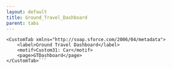 ```yaml
---
layout: default
title: Ground_Travel_Dashboard
parent: tabs
---
```


```<?xml version="1.0" encoding="UTF-8"?>
<CustomTab xmlns="http://soap.sforce.com/2006/04/metadata">
    <label>Ground Travel Dashboard</label>
    <motif>Custom31: Car</motif>
    <page>GTDashboard</page>
</CustomTab>```
